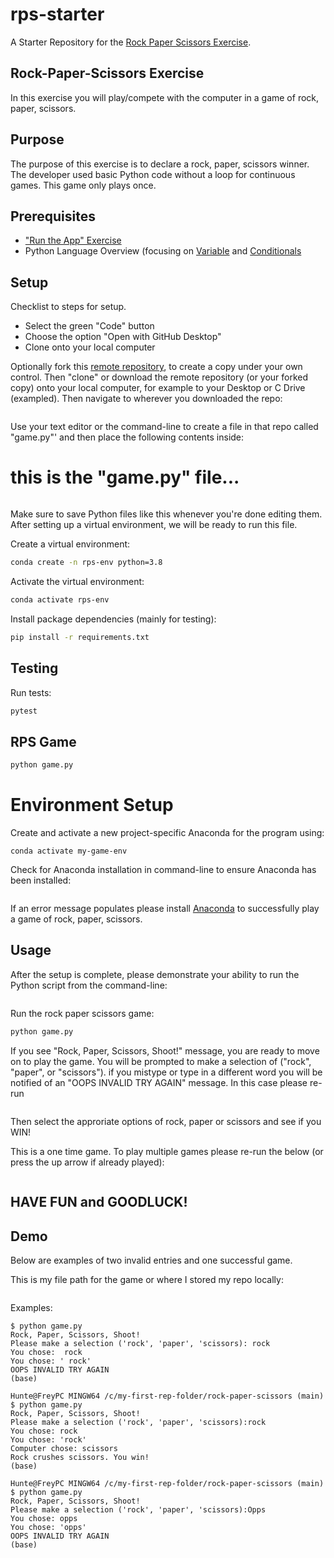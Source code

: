# rps-starter

A Starter Repository for the [Rock Paper Scissors Exercise](https://github.com/prof-rossetti/intro-to-python/blob/main/exercises/rock-paper-scissors/README.md).

## Rock-Paper-Scissors Exercise
In this exercise you will play/compete with the computer in a game of rock, paper, scissors. 

## Purpose
The purpose of this exercise is to declare a rock, paper, scissors winner. The developer used basic Python code without a loop for continuous games. This game only plays once. 

## Prerequisites

+ ["Run the App" Exercise](https://github.com/prof-rossetti/intro-to-python/blob/main/exercises/run-the-app/README.md)
+ Python Language Overview (focusing on [Variable](https://github.com/prof-rossetti/intro-to-python/blob/main/notes/python/variables.md) and [Conditionals](https://github.com/prof-rossetti/intro-to-python/blob/main/notes/python/control-flow.md)


## Setup

Checklist to steps for setup.

+ Select the green "Code" button
+ Choose the option "Open with GitHub Desktop" 
+ Clone onto your local computer

Optionally fork this [remote repository](https://github.com/hfrey1995/rock-paper-scissors), to create a copy under your own control. Then "clone" or download the remote repository (or your forked copy) onto your local computer, for example to your Desktop or C Drive (exampled). Then navigate to wherever you downloaded the repo:

```cd ~/C:/my-first-rep-folder/rock-paper-scissors
```

Use your text editor or the command-line to create a file in that repo called "game.py"' and then place the following contents inside:

# this is the "game.py" file...

```print("Rock, Paper, Scissors, Shoot!")
```

Make sure to save Python files like this whenever you're done editing them. After setting up a virtual environment, we will be ready to run this file. 

Create a virtual environment:

```sh
conda create -n rps-env python=3.8
```

Activate the virtual environment:

```sh
conda activate rps-env
```

Install package dependencies (mainly for testing):

```sh
pip install -r requirements.txt
```
## Testing

Run tests:

```sh
pytest
```

## RPS Game

```sh
python game.py
```

# Environment Setup

Create and activate a new project-specific Anaconda for the program using:

```conda create -n my-game-env python=3.8 # (first time only)
conda activate my-game-env
```

Check for Anaconda installation in command-line to ensure Anaconda has been installed:

```conda --version
```

If an error message populates please install [Anaconda](https://www.anaconda.com/products/distribution) to successfully play a game of rock, paper, scissors. 

## Usage

After the setup is complete, please demonstrate your ability to run the Python script from the command-line:

```python game.py
```

Run the rock paper scissors game:

```sh
python game.py
```
If you see "Rock, Paper, Scissors, Shoot!" message, you are ready to move on to play the game. You will be prompted to make a selection of ("rock", "paper", or "scissors"). if you mistype or type in a different word you will be notified of an "OOPS INVALID TRY AGAIN" message. In this case please re-run

```python game.py
```

Then select the approriate options of rock, paper or scissors and see if you WIN!

This is a one time game. To play multiple games please re-run the below (or press the up arrow if already played):

```python game.py
```
## HAVE FUN and GOODLUCK!

## Demo

Below are examples of two invalid entries and one successful game. 

This is my file path for the game or where I stored my repo locally:

```Hunte@FreyPC MINGW64 /c/my-first-rep-folder/rock-paper-scissors (main)
```

Examples:

```Hunte@FreyPC MINGW64 /c/my-first-rep-folder/rock-paper-scissors (main)
$ python game.py
Rock, Paper, Scissors, Shoot!
Please make a selection ('rock', 'paper', 'scissors): rock
You chose:  rock
You chose: ' rock'
OOPS INVALID TRY AGAIN
(base)

Hunte@FreyPC MINGW64 /c/my-first-rep-folder/rock-paper-scissors (main)
$ python game.py
Rock, Paper, Scissors, Shoot!
Please make a selection ('rock', 'paper', 'scissors):rock
You chose: rock
You chose: 'rock'
Computer chose: scissors
Rock crushes scissors. You win!
(base)

Hunte@FreyPC MINGW64 /c/my-first-rep-folder/rock-paper-scissors (main)
$ python game.py
Rock, Paper, Scissors, Shoot!
Please make a selection ('rock', 'paper', 'scissors):Opps
You chose: opps
You chose: 'opps'
OOPS INVALID TRY AGAIN
(base)
```